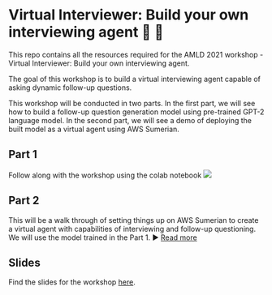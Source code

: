 # Virtual Interviewer: Build your own interviewing agent 🤖 :robot:
This repo contains all the resources required for the AMLD 2021 workshop - Virtual Interviewer: Build your own interviewing agent.

The goal of this workshop is to build a virtual interviewing agent capable of asking dynamic follow-up questions. 

This workshop will be conducted in two parts. In the first part, we will see how to build a follow-up question generation model using pre-trained GPT-2 language model. In the second part, we will see a demo of deploying the built model as a virtual agent using AWS Sumerian.

## Part 1
Follow along with the workshop using the colab notebook
[![](https://colab.research.google.com/assets/colab-badge.svg)](https://tinyurl.com/yfunb7t2)

## Part 2
This will be a walk through of setting things up on AWS Sumerian to create a virtual agent with capabilities of interviewing and follow-up questioning. We will use the model trained in the Part 1.
:arrow_forward: [Read more]() 


## Slides
Find the slides for the workshop [here]().